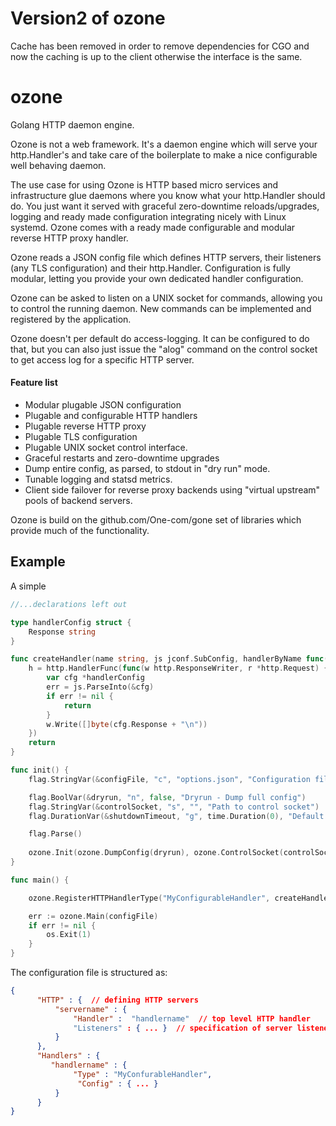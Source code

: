 # Version2 of ozone

Cache has been removed in order to remove dependencies for CGO and now the caching is up to the client otherwise the interface is the same.

# ozone
Golang HTTP daemon engine.

Ozone is not a web framework. It's a daemon engine which will serve your http.Handler's and take care of the boilerplate to make a nice configurable well behaving daemon.

The use case for using Ozone is HTTP based micro services and infrastructure glue daemons where you know what your http.Handler should do. You just want it served with graceful zero-downtime reloads/upgrades, logging and ready made configuration integrating nicely with Linux systemd. Ozone comes with a ready made configurable and modular reverse HTTP proxy handler.

Ozone reads a JSON config file which defines HTTP servers, their listeners (any TLS configuration) and their http.Handler. Configuration is fully modular, letting you provide your own dedicated handler configuration.

Ozone can be asked to listen on a UNIX socket for commands, allowing you to control the running daemon. New commands can be implemented and registered by the application.

Ozone doesn't per default do access-logging. It can be configured to do that, but you can also just issue the "alog" command on the control socket to get access log for a specific HTTP server.

#### Feature list

- Modular plugable JSON configuration
- Plugable and configurable HTTP handlers
- Plugable reverse HTTP proxy
- Plugable TLS configuration
- Plugable UNIX socket control interface.
- Graceful restarts and zero-downtime upgrades
- Dump entire config, as parsed, to stdout in "dry run" mode.
- Tunable logging and statsd metrics.
- Client side failover for reverse proxy backends using "virtual upstream" pools of backend servers.

Ozone is build on the github.com/One-com/gone set of libraries which provide much of the functionality.

## Example

A simple 

``` go
//...declarations left out

type handlerConfig struct {
	Response string
}

func createHandler(name string, js jconf.SubConfig, handlerByName func(string) (http.Handler, error)) (h http.Handler, cleanup func() error, err error) {
	h = http.HandlerFunc(func(w http.ResponseWriter, r *http.Request) {
		var cfg *handlerConfig
		err = js.ParseInto(&cfg)
		if err != nil {
			return
		}
		w.Write([]byte(cfg.Response + "\n"))
	})
	return
}

func init() {
	flag.StringVar(&configFile, "c", "options.json", "Configuration file")

	flag.BoolVar(&dryrun, "n", false, "Dryrun - Dump full config")
	flag.StringVar(&controlSocket, "s", "", "Path to control socket")
	flag.DurationVar(&shutdownTimeout, "g", time.Duration(0), "Default timeout (seconds) to do graceful shutdown")

	flag.Parse()
	
	ozone.Init(ozone.DumpConfig(dryrun), ozone.ControlSocket(controlSocket), ozone.ShutdownTimeout(shutdownTimeout))
}

func main() {

    ozone.RegisterHTTPHandlerType("MyConfigurableHandler", createHandler)

	err := ozone.Main(configFile)
	if err != nil {
		os.Exit(1)
	}
}

```

The configuration file is structured as:

``` json
{
      "HTTP" : {  // defining HTTP servers
          "servername" : {
              "Handler" :  "handlername"  // top level HTTP handler
              "Listeners" : { ... }  // specification of server listeners.
          }
      },
      "Handlers" : {
         "handlername" : {
              "Type" : "MyConfurableHandler",
               "Config" : { ... }
          }
      }
}
```
